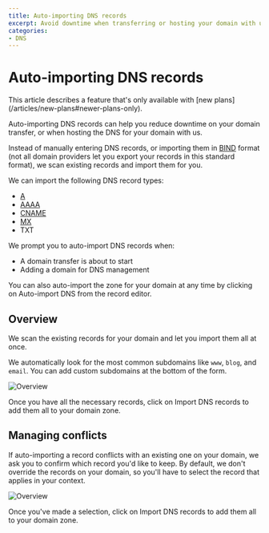 ```yaml
---
title: Auto-importing DNS records
excerpt: Avoid downtime when transferring or hosting your domain with us by auto-importing your DNS records
categories:
- DNS
---
```


# Auto-importing DNS records

<info>
This article describes a feature that's only available with [new plans](/articles/new-plans#newer-plans-only).
</info>

Auto-importing DNS records can help you reduce downtime on your domain transfer, or when hosting the DNS for your domain with us.

Instead of manually entering DNS records, or importing them in [BIND](https://en.wikipedia.org/wiki/BIND) format (not all domain providers let you export your records in this standard format), we scan existing records and import them for you.

We can import the following DNS record types:

- [A](/articles/a-record)
- [AAAA](/articles/aaaa-record)
- [CNAME](/articles/cname-record)
- [MX](/articles/mx-record)
- TXT

We prompt you to auto-import DNS records when:

- A domain transfer is about to start
- Adding a domain for DNS management

You can also auto-import the zone for your domain at any time by clicking on <label>Auto-import DNS</label> from the record editor.

## Overview

We scan the existing records for your domain and let you import them all at once.

We automatically look for the most common subdomains like `www`, `blog`, and `email`. You can add custom subdomains at the bottom of the form.

![Overview](/files/auto-import-dns-overview.png)

Once you have all the necessary records, click on <label>Import DNS records</label> to add them all to your domain zone.

## Managing conflicts

If auto-importing a record conflicts with an existing one on your domain, we ask you to confirm which record you'd like to keep. By default, we don't override the records on your domain, so you'll have to select the record that applies in your context.

![Overview](/files/auto-import-dns-conflict.png)

Once you've made a selection, click on <label>Import DNS records</label> to add them all to your domain zone.

